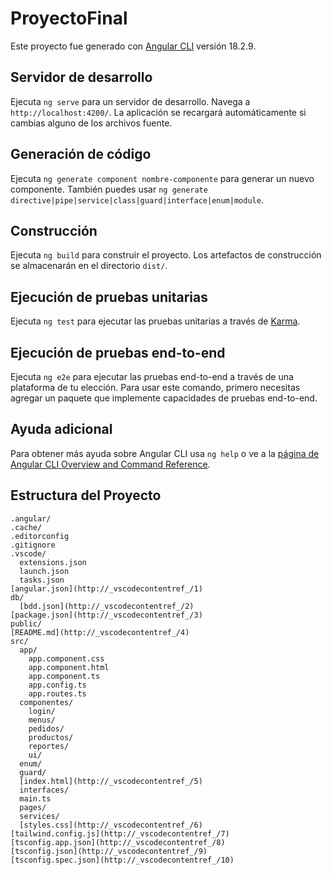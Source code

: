 # ProyectoFinal

Este proyecto fue generado con [Angular CLI](https://github.com/angular/angular-cli) versión 18.2.9.

## Servidor de desarrollo

Ejecuta `ng serve` para un servidor de desarrollo. Navega a `http://localhost:4200/`. La aplicación se recargará automáticamente si cambias alguno de los archivos fuente.

## Generación de código

Ejecuta `ng generate component nombre-componente` para generar un nuevo componente. También puedes usar `ng generate directive|pipe|service|class|guard|interface|enum|module`.

## Construcción

Ejecuta `ng build` para construir el proyecto. Los artefactos de construcción se almacenarán en el directorio `dist/`.

## Ejecución de pruebas unitarias

Ejecuta `ng test` para ejecutar las pruebas unitarias a través de [Karma](https://karma-runner.github.io).

## Ejecución de pruebas end-to-end

Ejecuta `ng e2e` para ejecutar las pruebas end-to-end a través de una plataforma de tu elección. Para usar este comando, primero necesitas agregar un paquete que implemente capacidades de pruebas end-to-end.

## Ayuda adicional

Para obtener más ayuda sobre Angular CLI usa `ng help` o ve a la [página de Angular CLI Overview and Command Reference](https://angular.dev/tools/cli).

## Estructura del Proyecto

```plaintext
.angular/
.cache/
.editorconfig
.gitignore
.vscode/
  extensions.json
  launch.json
  tasks.json
[angular.json](http://_vscodecontentref_/1)
db/
  [bdd.json](http://_vscodecontentref_/2)
[package.json](http://_vscodecontentref_/3)
public/
[README.md](http://_vscodecontentref_/4)
src/
  app/
    app.component.css
    app.component.html
    app.component.ts
    app.config.ts
    app.routes.ts
  componentes/
    login/
    menus/
    pedidos/
    productos/
    reportes/
    ui/
  enum/
  guard/
  [index.html](http://_vscodecontentref_/5)
  interfaces/
  main.ts
  pages/
  services/
  [styles.css](http://_vscodecontentref_/6)
[tailwind.config.js](http://_vscodecontentref_/7)
[tsconfig.app.json](http://_vscodecontentref_/8)
[tsconfig.json](http://_vscodecontentref_/9)
[tsconfig.spec.json](http://_vscodecontentref_/10)
```
